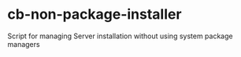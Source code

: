 # cb-non-package-installer
Script for managing Server installation without using system package managers
